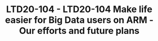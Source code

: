 ---
categories:
- ltd20
description: Currently, there are more and more ARM based datacenter hardware on the
  market, and their performance has been continuesly improving. Thus more and more
  users and customers starting to consider using these datacenter hardware for their
  bussiness. Big data is one of the most important area.<br><br>On the contrary, the
  open source ecosystem for big data on ARM is not that perfect, most of the software
  in the big data ecosystem did not care too much about running on ARM previously,
  they did not officially tested their codes on ARM, and there are alot of unsolved
  problems. In order to make those software able to run on ARM, one have to search
  and read tons of articles to do alot of patches and build numbers of dependencies
  by their own. And once the upstream changes or upgrades, there might be new problems
  since it does not test on ARM in upstream. All these made users scared to use ARM
  for their bussiness.<br><br>In order to change this situation and make the big data
  opensource ecosyste more friendly to ARM platform and its users, our team started
  by proposing adding ARM CI to those opensource projects. By doing this, the projects
  will be fully tested on ARM and all future changes will also be tested on ARM. And
  we fixed alot of problems directly in upstream, which benifits all users. And then,
  we start to perform performance comparision tests between ARM and X86, to give users
  an overview of the status. And there are also large numbers of TODOs in the future.<br><br>In
  this session, you can learn the current status about ARM CI of Big Data ecosystem
  projects like Hadoop, Spark, Hbase, Flink, Storm, Kudu, Impala etc. and our efforts
  on fixing ARM related problems. We will also introduce our future plans.
image:
  featured: 'true'
  path: https://static.linaro.org/connect/ltd20/images/LTD20-104.png
session_id: LTD20-104
session_room: Linaro Tech Days Track 1
session_slot:
  end_time: 2020-03-24 10:55
  start_time: 2020-03-24 10:30
session_speakers:
- speaker_bio: An openlab ARM tester for extending the ARM ecosystecm
  speaker_company: ''
  speaker_image: http://avatars.sched.co/0/9d/10468621/avatar.jpg.320x320px.jpg?24a
  speaker_name: bo zhaobo
  speaker_position: Huawei - China
  speaker_role: speaker
- speaker_bio: I am working in Huawei and devoting to Open source projects contribution.
    Currently I am focus on promoting some Projects in Big data area, e.g. Hadoop,
    Hive to support ARM platform.
  speaker_company: ''
  speaker_image: http://avatars.sched.co/a/34/10468693/avatar.jpg.320x320px.jpg?2a3
  speaker_name: Sheng Liu
  speaker_position: Huawei Senior Software Engineer
  speaker_role: speaker
- speaker_bio: Senior Software Engineer from OpenSource Ecosystem Dept. Huawei Technology
  speaker_company: Huawei Technology
  speaker_image: http://avatars.sched.co/5/41/10468720/avatar.jpg.320x320px.jpg?4d0
  speaker_name: Zhenyu Zheng
  speaker_position: Senior Software Engineer
  speaker_role: speaker
session_track: Big Data
tag: session
tags: Big Data
title: LTD20-104 - LTD20-104 Make life easier for Big Data users on ARM - Our efforts
  and future plans
---